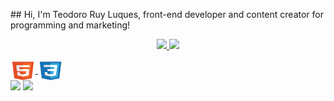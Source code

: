 <p>## Hi, I'm Teodoro Ruy Luques, front-end developer and content creator for programming and marketing!
                        <div align="center">
                          <a href="https://github.com/Teodoro-RuyLuques">
                          <img height="180em" src="https://github-readme-stats.vercel.app/api?username=teodoro&show_icons=true&theme=dracula&include_all_commits=true&count_private=true"/>
                          <img height="180em" src="https://github-readme-stats.vercel.app/api/top-langs/?username=ruyluques&layout=compact&langs_count=7&theme=dracula"/>
                        </div>
                        <div style="display: inline_block"><br>
                          <img align="center" alt="RuyLuques-HTML" height="30" width="40" src="https://raw.githubusercontent.com/devicons/devicon/master/icons/html5/html5-original.svg">
                          <img align="center" alt="RuyLuques-CSS" height="30" width="40" src="https://raw.githubusercontent.com/devicons/devicon/master/icons/css3/css3-original.svg">
                            </tr>
                        <div> 
                          <a href = "mailto:teodororodrigues4@gmail.com"><img src="https://img.shields.io/badge/-Gmail-%23333?style=for-the-badge&logo=gmail&logoColor=white" target="_blank"></a>
                          <a href="https://www.linkedin.com/in/teodoro-rodrigues/" target="_blank"><img src="https://img.shields.io/badge/-LinkedIn-%230077B5?style=for-the-badge&logo=linkedin&logoColor=white" target="_blank"></a> 
                         
